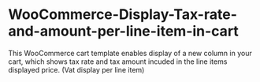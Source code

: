 # WooCommerce-Display-Tax-rate-and-amount-per-line-item-in-cart
This WooCommerce cart template enables display of a new column in your cart, which shows tax rate and tax amount incuded in the line items displayed price. (Vat display per line item)
